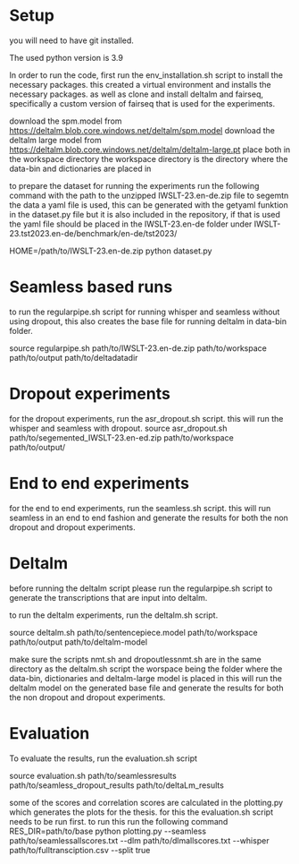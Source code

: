 # Setup

you will need to have git installed.

The used python version is 3.9

In order to run the code, first run the env_installation.sh script to install the necessary packages. this created a virtual environment and installs the necessary packages. as well as clone and install deltalm and fairseq, specifically a custom version of fairseq that is used for the experiments.

download the spm.model from <https://deltalm.blob.core.windows.net/deltalm/spm.model>
download the deltalm large model from <https://deltalm.blob.core.windows.net/deltalm/deltalm-large.pt>
place both in the workspace directory
the workspace directory is the directory where the data-bin and dictionaries are placed in

to prepare the dataset for running the experiments run the following command with the path to the unzipped IWSLT-23.en-de.zip file
to segemtn the data a yaml file is used, this can be generated with the getyaml funktion in the dataset.py file but it is also included in the repository, if that is used the yaml file should be placed in the IWSLT-23.en-de folder under IWSLT-23.tst2023.en-de/benchmark/en-de/tst2023/

HOME=/path/to/IWSLT-23.en-de.zip python dataset.py

# Seamless based runs

to run the regularpipe.sh script for running whisper and seamless without using dropout, this also creates the base file for running deltalm in data-bin folder.

source regularpipe.sh path/to/IWSLT-23.en-de.zip path/to/workspace path/to/output path/to/deltadatadir

# Dropout experiments

for the dropout experiments, run the asr_dropout.sh script. this will run the whisper and seamless with dropout.
source asr_dropout.sh path/to/segemented_IWSLT-23.en-ed.zip path/to/workspace path/to/output/

# End to end experiments

for the end to end experiments, run the seamless.sh script. this will run seamless in an end to end fashion and generate the results for both the non dropout and dropout experiments.

# Deltalm

before running the deltalm script please run the regularpipe.sh script to generate the transcriptions that are input into deltalm.

to run the deltalm experiments, run the deltalm.sh script.

source deltalm.sh path/to/sentencepiece.model path/to/workspace path/to/output path/to/deltalm-model

make sure the scripts nmt.sh and dropoutlessnmt.sh are in the same directory as the deltalm.sh script
the worspace being the folder where the data-bin, dictionaries and deltalm-large model is placed in
this will run the deltalm model on the generated base file and generate the results for both the non dropout and dropout experiments.

# Evaluation

To evaluate the results, run the evaluation.sh script

source evaluation.sh path/to/seamlessresults path/to/seamless_dropout_results path/to/deltaLm_results

some of the scores and correlation scores are calculated in the plotting.py which generates the plots for the thesis. for this the evaluation.sh script needs to be run first.
to run this run the following command
RES_DIR=path/to/base python plotting.py --seamless path/to/seamlessallscores.txt --dlm path/to/dlmallscores.txt --whisper path/to/fulltransciption.csv --split true
